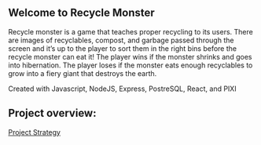 ## Welcome to Recycle Monster

Recycle monster is a game that teaches proper recycling to its users. There are images of recyclables, compost, and garbage passed through the screen and it’s up to the player to sort them in the right bins before the recycle monster can eat it! The player wins if the monster shrinks and goes into hibernation. The player loses if the monster eats enough recyclables to grow into a fiery giant that destroys the earth.

Created with Javascript, NodeJS, Express, PostreSQL, React, and PIXI

## Project overview:

[Project Strategy](https://docs.google.com/document/d/1RT8zBDGdXEcLAQNiVZaubnKyeLJ45xqeRmECqGXoui4/edit?usp=sharing)
